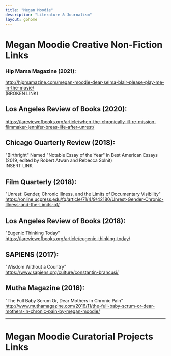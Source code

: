 ```yaml
---
title: "Megan Moodie"
description: "Literature & Journalism"
layout: gohome
---
```


# Megan Moodie Creative Non-Fiction Links

### Hip Mama Magazine (2021):

<http://hipmamazine.com/megan-moodie-dear-selma-blair-please-play-me-in-the-movie/>  
(BROKEN LINK)

## Los Angeles Review of Books (2020):

<https://lareviewofbooks.org/article/when-the-chronically-ill-re-mission-filmmaker-jennifer-breas-life-after-unrest/>

## Chicago Quarterly Review (2018):

"Birthright"  Named "Notable Essay of the Year" in Best American Essays (2019, edited by Robert Atwan and Rebecca Solnit)  
INSERT LINK

## Film Quarterly (2018):

"Unrest: Gender, Chronic Illness, and the Limits of Documentary Visibility"  
<https://online.ucpress.edu/fq/article/71/4/9/42180/Unrest-Gender-Chronic-Illness-and-the-Limits-of/>

## Los Angeles Review of Books (2018):

"Eugenic Thinking Today"  
<https://lareviewofbooks.org/article/eugenic-thinking-today/>

## SAPIENS (2017):

"Wisdom Without a Country"  
<https://www.sapiens.org/culture/constantin-brancusi/>

## Mutha Magazine (2016):

"The Full Baby Scrum Or, Dear Mothers in Chronic Pain"  
<http://www.muthamagazine.com/2016/11/the-full-baby-scrum-or-dear-mothers-in-chronic-pain-by-megan-moodie/>

-----

# Megan Moodie Curatorial Projects Links

